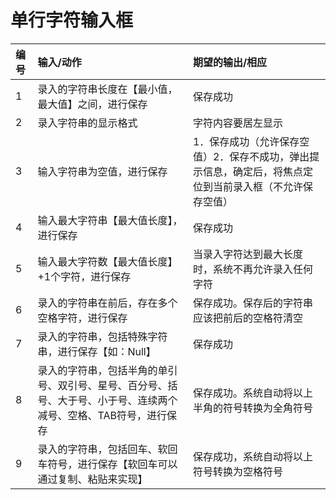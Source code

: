 # 单行字符输入框
| 编号 | 输入/动作                                                                                                         | 期望的输出/相应                                                                                          |
| :--- | :---------------------------------------------------------------------------------------------------------------- | :------------------------------------------------------------------------------------------------------- |
| 1    | 录入的字符串长度在【最小值，最大值】之间，进行保存                                                                | 保存成功                                                                                                 |
| 2    | 录入字符串的显示格式                                                                                              | 字符内容要居左显示                                                                                       |
| 3    | 输入字符串为空值，进行保存                                                                                        | 1．保存成功（允许保存空值）2．保存不成功，弹出提示信息，确定后，将焦点定位到当前录入框（不允许保存空值） |
| 4    | 输入最大字符串【最大值长度】，进行保存                                                                            | 保存成功                                                                                                 |
| 5    | 输入最大字符数【最大值长度】+1个字符，进行保存                                                                    | 当录入字符达到最大长度时，系统不再允许录入任何字符                                                       |
| 6    | 录入的字符串在前后，存在多个空格字符，进行保存                                                                    | 保存成功。保存后的字符串应该把前后的空格符清空                                                           |
| 7    | 录入的字符串，包括特殊字符串，进行保存【如：Null】                                                                | 保存成功                                                                                                 |
| 8    | 录入的字符串，包括半角的单引号、双引号、星号、百分号、括号、大于号、小于号、连续两个减号、空格、TAB符号，进行保存 | 保存成功。系统自动将以上半角的符号转换为全角符号                                                         |
| 9    | 录入的字符串，包括回车、软回车符号，进行保存【软回车可以通过复制、粘贴来实现】                                    | 保存成功，系统自动将以上符号转换为空格符号                                                               |